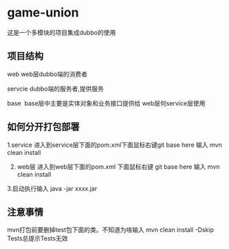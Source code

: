 # game-union
这是一个多模块的项目集成dubbo的使用

## 项目结构
web web层dubbo端的消费者

servcie dubbo端的服务者,提供服务

base  base层中主要是实体对象和业务接口提供给 web层何service层使用


## 如何分开打包部署

1.service 进入到service层下面的pom.xml下面鼠标右键git base here 输入 mvn clean install

2. web层 进入到web层下面的pom.xml 下面鼠标右键 git base here 输入 mvn clean install

3.启动执行输入 java -jar xxxx.jar

## 注意事情
mvn打包前要删掉test包下面的类。不知道为啥输入 mvn clean install -Dskip Tests总提示Tests无效

